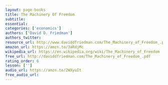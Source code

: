```yaml
---
layout: page-books
title: The Machinery Of Freedom
subtitle: 
essential: 
categories: ['economics']
authors: ['David D. Friedman']
authors_twitter: 
resource_url: http://www.daviddfriedman.com/The_Machinery_of_Freedom_.pdf
amazon_url: https://amzn.to/3aRdjMc
wikipedia_url: https://en.wikipedia.org/wiki/The_Machinery_of_Freedom
free_url: http://daviddfriedman.com/The_Machinery_of_Freedom_.pdf
rating_order: 6
lesson: ['']
audio_url: https://amzn.to/2WXyuIt
free_audio_url: 
---
```

